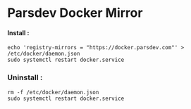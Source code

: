 # Parsdev Docker Mirror



#### Install :
```
echo 'registry-mirrors = "https://docker.parsdev.com"' > /etc/docker/daemon.json
sudo systemctl restart docker.service
```

### Uninstall :
```
rm -f /etc/docker/daemon.json
sudo systemctl restart docker.service
```
